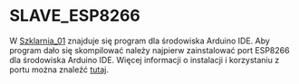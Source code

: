 # SLAVE_ESP8266
W [Szklarnia_01](Szklarnia_01) znajduje się program dla środowiska Arduino IDE. Aby program dało się skompilować należy najpierw zainstalować port ESP8266 dla środowiska Arduino IDE. Więcej informacji o instalacji i korzystaniu z portu można znaleźć [tutaj](https://github.com/esp8266/Arduino).
